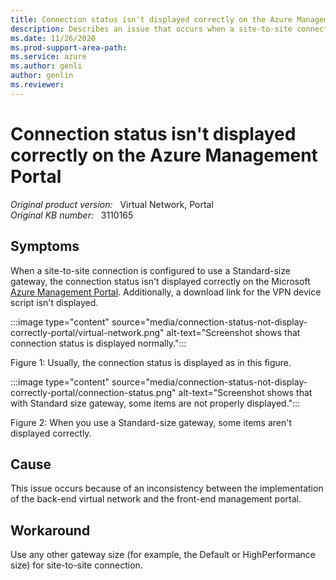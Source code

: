 ```yaml
---
title: Connection status isn't displayed correctly on the Azure Management Portal
description: Describes an issue that occurs when a site-to-site connection is configured to use a Standard-size gateway.
ms.date: 11/26/2020
ms.prod-support-area-path: 
ms.service: azure
ms.author: genli
author: genlin
ms.reviewer: 
---
```

# Connection status isn't displayed correctly on the Azure Management Portal

_Original product version:_ &nbsp; Virtual Network, Portal  
_Original KB number:_ &nbsp; 3110165

## Symptoms

When a site-to-site connection is configured to use a Standard-size gateway, the connection status isn't displayed correctly on the Microsoft [Azure Management Portal](https://portal.azure.com/). Additionally, a download link for the VPN device script isn't displayed.

:::image type="content" source="media/connection-status-not-display-correctly-portal/virtual-network.png" alt-text="Screenshot shows that connection status is displayed normally.":::

Figure 1: Usually, the connection status is displayed as in this figure.

:::image type="content" source="media/connection-status-not-display-correctly-portal/connection-status.png" alt-text="Screenshot shows that with Standard size gateway, some items are not properly displayed.":::

Figure 2: When you use a Standard-size gateway, some items aren't displayed correctly.

## Cause

This issue occurs because of an inconsistency between the implementation of the back-end virtual network and the front-end management portal.

## Workaround

Use any other gateway size (for example, the Default or HighPerformance size) for site-to-site connection.
